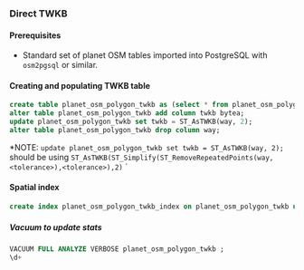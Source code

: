 ### Direct TWKB
#### Prerequisites

* Standard set of planet OSM tables imported into PostgreSQL with `osm2pgsql` or similar.

#### Creating and populating TWKB table

```sql
create table planet_osm_polygon_twkb as (select * from planet_osm_polygon);
alter table planet_osm_polygon_twkb add column twkb bytea;
update planet_osm_polygon_twkb set twkb = ST_AsTWKB(way, 2);
alter table planet_osm_polygon_twkb drop column way;
```
*NOTE: `update planet_osm_polygon_twkb set twkb = ST_AsTWKB(way, 2);` should be using `ST_AsTWKB(ST_Simplify(ST_RemoveRepeatedPoints(way, <tolerance>),<tolerance>),2)`
`

#### Spatial index

```sql
create index planet_osm_polygon_twkb_index on planet_osm_polygon_twkb using GIST(ST_GeomFromTWKB(twkb));
```

##### Vacuum to update stats

```sql
VACUUM FULL ANALYZE VERBOSE planet_osm_polygon_twkb ;
\d+
```
